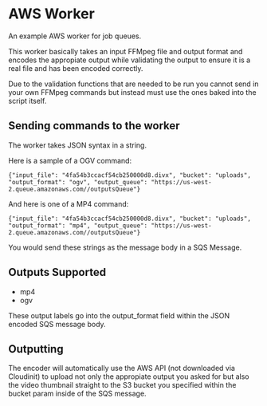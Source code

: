 AWS Worker
==========

An example AWS worker for job queues.

This worker basically takes an input FFMpeg file and output format and encodes the appropiate output while validating the output to ensure it is a real file and has been encoded correctly.

Due to the validation functions that are needed to be run you cannot send in your own FFMpeg commands but instead must use the ones baked into the script itself.

## Sending commands to the worker

The worker takes JSON syntax in a string.

Here is a sample of a OGV command:

    {"input_file": "4fa54b3ccacf54cb250000d8.divx", "bucket": "uploads", "output_format": "ogv", "output_queue": "https://us-west-2.queue.amazonaws.com//outputsQueue"}

And here is one of a MP4 command:

    {"input_file": "4fa54b3ccacf54cb250000d8.divx", "bucket": "uploads", "output_format": "mp4", "output_queue": "https://us-west-2.queue.amazonaws.com//outputsQueue"}
    
You would send these strings as the message body in a SQS Message.

## Outputs Supported

- mp4
- ogv

These output labels go into the output_format field within the JSON encoded SQS message body.

## Outputting

The encoder will automatically use the AWS API (not downloaded via Cloudinit) to upload not only the appropiate output you asked for but also the video thumbnail straight to the S3 bucket you
specified within the bucket param inside of the SQS message.